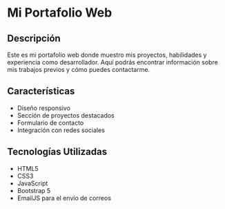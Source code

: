 # Mi Portafolio Web

## Descripción
Este es mi portafolio web donde muestro mis proyectos, habilidades y experiencia como desarrollador. Aquí podrás encontrar información sobre mis trabajos previos y cómo puedes contactarme.

## Características
- Diseño responsivo
- Sección de proyectos destacados
- Formulario de contacto
- Integración con redes sociales

## Tecnologías Utilizadas
- HTML5
- CSS3
- JavaScript
- Bootstrap 5
- EmailJS para el envío de correos
